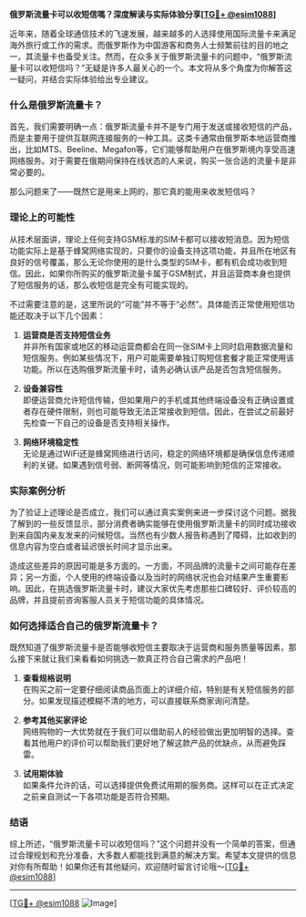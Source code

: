 **俄罗斯流量卡可以收短信嗎？深度解读与实际体验分享[[TG💪+ @esim1088](https://t.me/s/esim1088)]**

近年来，随着全球通信技术的飞速发展，越来越多的人选择使用国际流量卡来满足海外旅行或工作的需求。而俄罗斯作为中国游客和商务人士频繁前往的目的地之一，其流量卡也备受关注。然而，在众多关于俄罗斯流量卡的问题中，“俄罗斯流量卡可以收短信吗？”无疑是许多人最关心的一个。本文将从多个角度为你解答这一疑问，并结合实际体验给出专业建议。

### 什么是俄罗斯流量卡？

首先，我们需要明确一点：俄罗斯流量卡并不是专门用于发送或接收短信的产品，而是主要用于提供互联网连接服务的一种工具。这类卡通常由俄罗斯本地运营商推出，比如MTS、Beeline、Megafon等，它们能够帮助用户在俄罗斯境内享受高速网络服务。对于需要在俄期间保持在线状态的人来说，购买一张合适的流量卡是非常必要的。

那么问题来了——既然它是用来上网的，那它真的能用来收发短信吗？

### 理论上的可能性

从技术层面讲，理论上任何支持GSM标准的SIM卡都可以接收短消息。因为短信功能实际上是基于蜂窝网络实现的，只要你的设备支持这项功能，并且所在地区有良好的信号覆盖，那么无论你使用的是什么类型的SIM卡，都有机会成功收到短信。因此，如果你所购买的俄罗斯流量卡属于GSM制式，并且运营商本身也提供了短信服务的话，那么收短信是完全有可能实现的。

不过需要注意的是，这里所说的“可能”并不等于“必然”。具体能否正常使用短信功能还取决于以下几个因素：

1. **运营商是否支持短信业务**  
   并非所有国家或地区的移动运营商都会在同一张SIM卡上同时启用数据流量和短信服务。例如某些情况下，用户可能需要单独订购短信套餐才能正常使用该功能。所以在选购俄罗斯流量卡时，请务必确认该产品是否包含短信服务。

2. **设备兼容性**  
   即便运营商允许短信传输，但如果用户的手机或其他终端设备没有正确设置或者存在硬件限制，则也可能导致无法正常接收到短信。因此，在尝试之前最好先检查一下自己的设备是否支持相关操作。

3. **网络环境稳定性**  
   无论是通过WiFi还是蜂窝网络进行访问，稳定的网络环境都是确保信息传递顺利的关键。如果遇到信号弱、断网等情况，则可能影响到短信的正常接收。

### 实际案例分析

为了验证上述理论是否成立，我们可以通过真实案例来进一步探讨这个问题。据我了解到的一些反馈显示，部分消费者确实能够在使用俄罗斯流量卡的同时成功接收到来自国内亲友发来的问候短信。当然也有少数人报告称遇到了障碍，比如收到的信息内容为空白或者延迟很长时间才显示出来。

造成这些差异的原因可能是多方面的。一方面，不同品牌的流量卡之间可能存在差异；另一方面，个人使用的终端设备以及当时的网络状况也会对结果产生重要影响。因此，在挑选俄罗斯流量卡时，建议大家优先考虑那些口碑较好、评价较高的品牌，并且提前咨询客服人员关于短信功能的具体情况。

### 如何选择适合自己的俄罗斯流量卡？

既然知道了俄罗斯流量卡是否能够收短信主要取决于运营商和服务质量等因素，那么接下来就让我们来看看如何挑选一款真正符合自己需求的产品吧！

1. **查看规格说明**  
   在购买之前一定要仔细阅读商品页面上的详细介绍，特别是有关短信服务的部分。如果发现描述模糊不清的地方，可以直接联系商家询问清楚。

2. **参考其他买家评论**  
   网络购物的一大优势就在于我们可以借助前人的经验做出更加明智的选择。查看其他用户的评价可以帮助我们更好地了解这款产品的优缺点，从而避免踩雷。

3. **试用期体验**  
   如果条件允许的话，可以选择提供免费试用期的服务商。这样可以在正式决定之前亲自测试一下各项功能是否符合预期。

### 结语

综上所述，“俄罗斯流量卡可以收短信吗？”这个问题并没有一个简单的答案，但通过合理规划和充分准备，大多数人都能找到满意的解决方案。希望本文提供的信息对你有所帮助！如果你还有其他疑问，欢迎随时留言讨论哦～[[TG💪+ @esim1088](https://t.me/s/esim1088)]

---

[[TG💪+ @esim1088](https://t.me/s/esim1088) ![Image](https://i.postimg.cc/4NQfJmqS/Snipaste-2025-05-13-00-14-12.png)]
